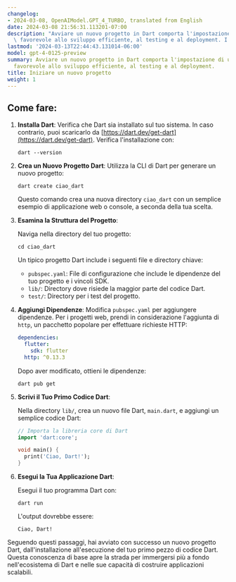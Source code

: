```yaml
---
changelog:
- 2024-03-08, OpenAIModel.GPT_4_TURBO, translated from English
date: 2024-03-08 21:56:31.113201-07:00
description: "Avviare un nuovo progetto in Dart comporta l'impostazione di un ambiente\
  \ favorevole allo sviluppo efficiente, al testing e al deployment. I programmatori\u2026"
lastmod: '2024-03-13T22:44:43.131014-06:00'
model: gpt-4-0125-preview
summary: Avviare un nuovo progetto in Dart comporta l'impostazione di un ambiente
  favorevole allo sviluppo efficiente, al testing e al deployment.
title: Iniziare un nuovo progetto
weight: 1
---
```


## Come fare:
1. **Installa Dart**:
   Verifica che Dart sia installato sul tuo sistema. In caso contrario, puoi scaricarlo da [https://dart.dev/get-dart](https://dart.dev/get-dart). Verifica l'installazione con:

   ```shell
   dart --version
   ```

2. **Crea un Nuovo Progetto Dart**:
   Utilizza la CLI di Dart per generare un nuovo progetto:

   ```shell
   dart create ciao_dart
   ```

   Questo comando crea una nuova directory `ciao_dart` con un semplice esempio di applicazione web o console, a seconda della tua scelta.

3. **Esamina la Struttura del Progetto**:
   
   Naviga nella directory del tuo progetto:

   ```shell
   cd ciao_dart
   ```

   Un tipico progetto Dart include i seguenti file e directory chiave:

   - `pubspec.yaml`: File di configurazione che include le dipendenze del tuo progetto e i vincoli SDK.
   - `lib/`: Directory dove risiede la maggior parte del codice Dart.
   - `test/`: Directory per i test del progetto.

4. **Aggiungi Dipendenze**:
   Modifica `pubspec.yaml` per aggiungere dipendenze. Per i progetti web, prendi in considerazione l'aggiunta di `http`, un pacchetto popolare per effettuare richieste HTTP:

   ```yaml
   dependencies:
     flutter:
       sdk: flutter
     http: ^0.13.3
   ```

   Dopo aver modificato, ottieni le dipendenze:

   ```shell
   dart pub get
   ```

5. **Scrivi il Tuo Primo Codice Dart**:
   
   Nella directory `lib/`, crea un nuovo file Dart, `main.dart`, e aggiungi un semplice codice Dart:

   ```dart
   // Importa la libreria core di Dart
   import 'dart:core';

   void main() {
     print('Ciao, Dart!');
   }
   ```

6. **Esegui la Tua Applicazione Dart**:

   Esegui il tuo programma Dart con:

   ```shell
   dart run
   ```

   L'output dovrebbe essere:

   ```
   Ciao, Dart!
   ```

Seguendo questi passaggi, hai avviato con successo un nuovo progetto Dart, dall'installazione all'esecuzione del tuo primo pezzo di codice Dart. Questa conoscenza di base apre la strada per immergersi più a fondo nell'ecosistema di Dart e nelle sue capacità di costruire applicazioni scalabili.
